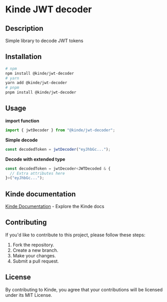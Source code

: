 # Kinde JWT decoder

## Description

Simple library to decode JWT tokens

## Installation

```bash
# npm
npm install @kinde/jwt-decoder
# yarn
yarn add @kinde/jwt-decoder
# pnpm
pnpm install @kinde/jwt-decoder
```

## Usage

__import function__
```ts
import { jwtDecoder } from "@kinde/jwt-decoder";
```

__Simple decode__
```ts
const decodedToken = jwtDecoder("eyJhbGc...");
```

__Decode with extended type__

```ts
const decodedToken = jwtDecoder<JWTDecoded & {
  // Extra attributes here
}>("eyJhbGc...");
```

## Kinde documentation

[Kinde Documentation](https://kinde.com/docs/) - Explore the Kinde docs

## Contributing

If you'd like to contribute to this project, please follow these steps:

1. Fork the repository.
2. Create a new branch.
3. Make your changes.
4. Submit a pull request.

## License

By contributing to Kinde, you agree that your contributions will be licensed under its MIT License.
